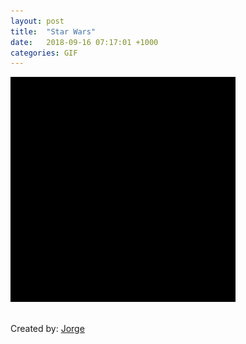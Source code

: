 ```yaml
---
layout: post
title:  "Star Wars"
date:   2018-09-16 07:17:01 +1000
categories: GIF
---
```


<img src="/assets/images/gifs/star-wars.gif" alt="Star Wars" title="Star Wars">

<br>Created by: <a href="https://www.upwork.com/freelancers/~01abf139414e3d1c0d"
                   target="_blank" rel="noopener">Jorge</a>